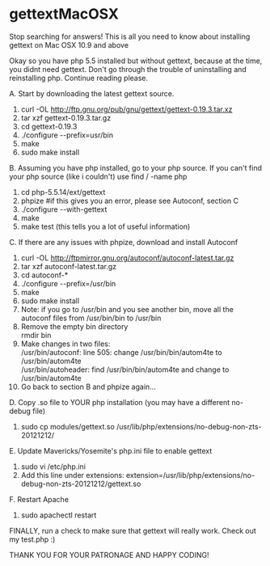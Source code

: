 gettextMacOSX
=============

Stop searching for answers! This is all you need to know about installing gettext on Mac OSX 10.9 and above

Okay so you have php 5.5 installed but without gettext, because at the time, you didnt need gettext. Don't go through the trouble of uninstalling and reinstalling php. Continue reading please.

A. Start by downloading the latest gettext source.

1. curl -OL http://ftp.gnu.org/pub/gnu/gettext/gettext-0.19.3.tar.xz
2. tar xzf gettext-0.19.3.tar.gz
3. cd gettext-0.19.3
4. ./configure --prefix=usr/bin
5. make
6. sudo make install

B. Assuming you have php installed, go to your php source. If you can't find your php source (like i couldn't) use
find / -name php

1. cd php-5.5.14/ext/gettext
2. phpize      #if this gives you an error, please see Autoconf, section C
3. ./configure --with-gettext
4. make
5. make test (this tells you a lot of useful information)

C. If there are any issues with phpize, download and install Autoconf

1. curl -OL http://ftpmirror.gnu.org/autoconf/autoconf-latest.tar.gz
2. tar xzf autoconf-latest.tar.gz
3. cd autoconf-*
4. ./configure --prefix=/usr/bin
5. make
6. sudo make install
7. Note: if you go to /usr/bin and you see another bin, move all the autoconf files from /usr/bin/bin to /usr/bin
8. Remove the empty bin directory
   <br>rmdir bin
9. Make changes in two files:
   <br>/usr/bin/autoconf: line 505: change /usr/bin/bin/autom4te to /usr/bin/autom4te
   <br>/usr/bin/autoheader: find /usr/bin/bin/autom4te and change to /usr/bin/autom4te
10. Go back to section B and phpize again...

D. Copy .so file to YOUR php installation (you may have a different no-debug file)

1. sudo cp modules/gettext.so /usr/lib/php/extensions/no-debug-non-zts-20121212/

E. Update Mavericks/Yosemite's php.ini file to enable gettext

1. sudo vi /etc/php.ini
2. Add this line under extensions: extension=/usr/lib/php/extensions/no-debug-non-zts-20121212/gettext.so

F. Restart Apache

1. sudo apachectl restart


FINALLY, run a check to make sure that gettext will really work. Check out my test.php :)

THANK YOU FOR YOUR PATRONAGE AND HAPPY CODING! 

